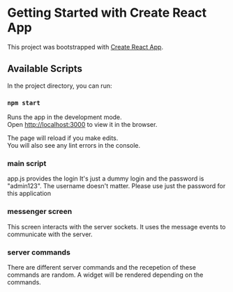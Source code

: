 # Getting Started with Create React App

This project was bootstrapped with [Create React App](https://github.com/facebook/create-react-app).

## Available Scripts

In the project directory, you can run:

### `npm start`

Runs the app in the development mode.\
Open [http://localhost:3000](http://localhost:3000) to view it in the browser.

The page will reload if you make edits.\
You will also see any lint errors in the console.

### main script

app.js provides the login 
It's just a dummy login and the password is "admin123". The username doesn't matter. Please use just the password for this application

### messenger screen

This screen interacts with the server sockets. It uses the message events to communicate with the server.

### server commands

There are different server commands and the recepetion of these commands are random. A widget will be rendered depending on the commands.

